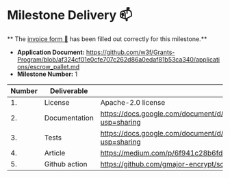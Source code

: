 # Milestone Delivery :mailbox:

**
The [invoice form :pencil:](https://docs.google.com/forms/d/e/1FAIpQLSfmNYaoCgrxyhzgoKQ0ynQvnNRoTmgApz9NrMp-hd8mhIiO0A/viewform)
has been filled out correctly for this milestone.**

* **Application Document:** https://github.com/w3f/Grants-Program/blob/af324cf01e0cfe707c262d86a0edaf81b53ca340/applications/escrow_pallet.md
* **Milestone Number:** 1

| Number | Deliverable   | Link                                                                                 							         | Notes |
|--------|---------------|------------------------------------------------------------------------------------------------------|-------|
| 1.     | License       | Apache-2.0 license                                                                  							          |Apache |
| 2.     | Documentation | https://docs.google.com/document/d/1XpxfrG6Qd9AHJ7OUVv3L3D6ZcEyizGh68w7yZxN3p_A/edit?usp=sharing     |       |
| 3.     | Tests         | https://docs.google.com/document/d/1XpxfrG6Qd9AHJ7OUVv3L3D6ZcEyizGh68w7yZxN3p_A/edit?usp=sharing     |       |
| 4.     | Article       | https://medium.com/p/6f941c28b6fd/edit                                                               |        |
| 5.     | Github action | https://github.com/gmajor-encrypt/scale-codec-comparator/tree/main/.github/workflows 							         |       |
